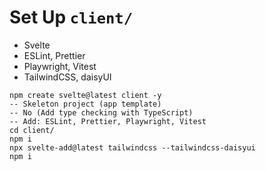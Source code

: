 
# Set Up `client/`

- Svelte
- ESLint, Prettier
- Playwright, Vitest
- TailwindCSS, daisyUI

```
npm create svelte@latest client -y
-- Skeleton project (app template)
-- No (Add type checking with TypeScript)
-- Add: ESLint, Prettier, Playwright, Vitest
cd client/
npm i
npx svelte-add@latest tailwindcss --tailwindcss-daisyui
npm i
```